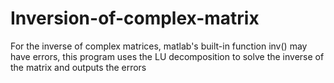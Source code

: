 # Inversion-of-complex-matrix
For the inverse of complex matrices, matlab's built-in function inv() may have errors, this program uses the LU decomposition to solve the inverse of the matrix and outputs the errors
